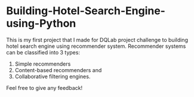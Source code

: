# Building-Hotel-Search-Engine-using-Python
This is my first project that I made for DQLab project challenge to building hotel search engine using recommender system. Recommender systems can be classified into 3 types: 

1. Simple recommenders 
2. Content-based recommenders and 
3. Collaborative filtering engines.

Feel free to give any feedback!
